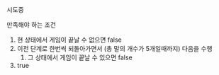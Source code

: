 시도중

만족해야 하는 조건
1. 현 상태에서 게임이 끝날 수 없으면 false
2. 이전 단계로 한번씩 되돌아가면서 (총 말의 개수가 5개일때까지) 다음을 수행
    1. 그 상태에서 게임이 끝날 수 있으면 false
3. true
